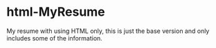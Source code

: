 # html-MyResume
My resume with using HTML only, this is just the base version and only includes some of the information.
